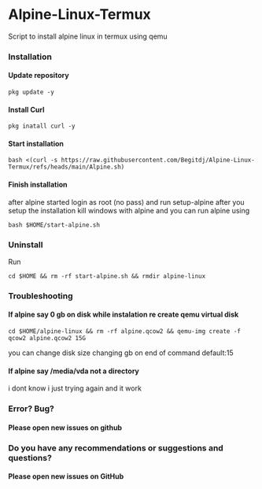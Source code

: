 # Alpine-Linux-Termux
Script to install alpine linux in termux using qemu
### Installation
#### Update repository
````
pkg update -y
````
#### Install Curl
````
pkg inatall curl -y
````
#### Start installation
````
bash <(curl -s https://raw.githubusercontent.com/Begitdj/Alpine-Linux-Termux/refs/heads/main/Alpine.sh)
````
#### Finish installation
after alpine started login as root (no pass) and run setup-alpine after you setup the installation kill windows with alpine and you can run alpine using 
````
bash $HOME/start-alpine.sh
````
### Uninstall
Run
```
cd $HOME && rm -rf start-alpine.sh && rmdir alpine-linux
```
### Troubleshooting
#### If alpine say 0 gb on disk while instalation re create qemu virtual disk
````
cd $HOME/alpine-linux && rm -rf alpine.qcow2 && qemu-img create -f qcow2 alpine.qcow2 15G
````
you can change disk size changing gb on end of command default:15
#### If alpine say /media/vda not a directory
i dont know i just trying again and it work
### Error? Bug?
#### Please open new issues on github
### Do you have any recommendations or suggestions and questions?
#### Please open new issues on GitHub
